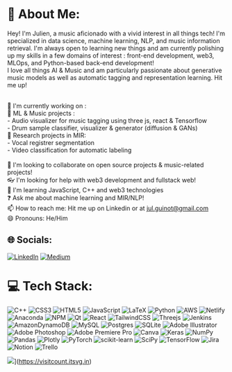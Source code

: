 # 💫 About Me:
Hey! I'm Julien, a music aficionado with a vivid interest in all things tech! I'm specialized in data science, machine learning, NLP, and music information retrieval. I'm always open to learning new things and am currently polishing up my skills in a few domains of interest : front-end development, web3, MLOps, and Python-based back-end development!<br/>
I love all things AI & Music and am particularly passionate about generative music models as well as automatic tagging and representation learning. Hit me up!<br/>
<br/>

:construction_worker: I'm currently working on :<br/>
  :musical_keyboard: ML & Music projects :<br/>
    - Audio visualizer for music tagging using three js, react & Tensorflow <br/>
    - Drum sample classifier, visualizer & generator (diffusion & GANs)<br/>
  :book: Research projects in MIR:<br/>
    - Vocal registrer segmentation<br/>
    - Video classification for automatic labeling<br/><br/>
:open_hands: I'm looking to collaborate on open source projects & music-related projects!<br/>
:eyeglasses: I'm looking for help with web3 development and fullstack web!<br/>
:palm_tree: I'm learning JavaScript, C++ and web3 technologies<br/>
:question: Ask me about machine learning and MIR/NLP!<br/>
📫 How to reach me: Hit me up on Linkedin or at jul.guinot@gmail.com<br/>
😄 Pronouns: He/Him<br/>


## 🌐 Socials:
[![LinkedIn](https://img.shields.io/badge/LinkedIn-%230077B5.svg?logo=linkedin&logoColor=white)](https://linkedin.com/in/julien-guinot) [![Medium](https://img.shields.io/badge/Medium-12100E?logo=medium&logoColor=white)](https://medium.com/@@jul.guinot) 

# 💻 Tech Stack:
![C++](https://img.shields.io/badge/c++-%2300599C.svg?style=flat&logo=c%2B%2B&logoColor=white) ![CSS3](https://img.shields.io/badge/css3-%231572B6.svg?style=flat&logo=css3&logoColor=white) ![HTML5](https://img.shields.io/badge/html5-%23E34F26.svg?style=flat&logo=html5&logoColor=white) ![JavaScript](https://img.shields.io/badge/javascript-%23323330.svg?style=flat&logo=javascript&logoColor=%23F7DF1E) ![LaTeX](https://img.shields.io/badge/latex-%23008080.svg?style=flat&logo=latex&logoColor=white) ![Python](https://img.shields.io/badge/python-3670A0?style=flat&logo=python&logoColor=ffdd54) ![AWS](https://img.shields.io/badge/AWS-%23FF9900.svg?style=flat&logo=amazon-aws&logoColor=white) ![Netlify](https://img.shields.io/badge/netlify-%23000000.svg?style=flat&logo=netlify&logoColor=#00C7B7) ![Anaconda](https://img.shields.io/badge/Anaconda-%2344A833.svg?style=flat&logo=anaconda&logoColor=white) ![NPM](https://img.shields.io/badge/NPM-%23000000.svg?style=flat&logo=npm&logoColor=white) ![Qt](https://img.shields.io/badge/Qt-%23217346.svg?style=flat&logo=Qt&logoColor=white) ![React](https://img.shields.io/badge/react-%2320232a.svg?style=flat&logo=react&logoColor=%2361DAFB) ![TailwindCSS](https://img.shields.io/badge/tailwindcss-%2338B2AC.svg?style=flat&logo=tailwind-css&logoColor=white) ![Threejs](https://img.shields.io/badge/threejs-black?style=flat&logo=three.js&logoColor=white) ![Jenkins](https://img.shields.io/badge/jenkins-%232C5263.svg?style=flat&logo=jenkins&logoColor=white) ![AmazonDynamoDB](https://img.shields.io/badge/Amazon%20DynamoDB-4053D6?style=flat&logo=Amazon%20DynamoDB&logoColor=white) ![MySQL](https://img.shields.io/badge/mysql-%2300f.svg?style=flat&logo=mysql&logoColor=white) ![Postgres](https://img.shields.io/badge/postgres-%23316192.svg?style=flat&logo=postgresql&logoColor=white) ![SQLite](https://img.shields.io/badge/sqlite-%2307405e.svg?style=flat&logo=sqlite&logoColor=white) ![Adobe Illustrator](https://img.shields.io/badge/adobeillustrator-%23FF9A00.svg?style=flat&logo=adobeillustrator&logoColor=white) ![Adobe Photoshop](https://img.shields.io/badge/adobephotoshop-%2331A8FF.svg?style=flat&logo=adobephotoshop&logoColor=white) ![Adobe Premiere Pro](https://img.shields.io/badge/Adobe%20Premiere%20Pro-9999FF.svg?style=flat&logo=Adobe%20Premiere%20Pro&logoColor=white) ![Canva](https://img.shields.io/badge/Canva-%2300C4CC.svg?style=flat&logo=Canva&logoColor=white) ![Keras](https://img.shields.io/badge/Keras-%23D00000.svg?style=flat&logo=Keras&logoColor=white) ![NumPy](https://img.shields.io/badge/numpy-%23013243.svg?style=flat&logo=numpy&logoColor=white) ![Pandas](https://img.shields.io/badge/pandas-%23150458.svg?style=flat&logo=pandas&logoColor=white) ![Plotly](https://img.shields.io/badge/Plotly-%233F4F75.svg?style=flat&logo=plotly&logoColor=white) ![PyTorch](https://img.shields.io/badge/PyTorch-%23EE4C2C.svg?style=flat&logo=PyTorch&logoColor=white) ![scikit-learn](https://img.shields.io/badge/scikit--learn-%23F7931E.svg?style=flat&logo=scikit-learn&logoColor=white) ![SciPy](https://img.shields.io/badge/SciPy-%230C55A5.svg?style=flat&logo=scipy&logoColor=%white) ![TensorFlow](https://img.shields.io/badge/TensorFlow-%23FF6F00.svg?style=flat&logo=TensorFlow&logoColor=white) ![Jira](https://img.shields.io/badge/jira-%230A0FFF.svg?style=flat&logo=jira&logoColor=white) ![Notion](https://img.shields.io/badge/Notion-%23000000.svg?style=flat&logo=notion&logoColor=white) ![Trello](https://img.shields.io/badge/Trello-%23026AA7.svg?style=flat&logo=Trello&logoColor=white)


<!---# 📊 GitHub Stats:-->
<!---![](https://github-readme-stats.vercel.app/api?username=Pliploop&theme=dark&hide_border=false&include_all_commits=true&count_private=false)<br/>-->
<!---![](https://github-readme-streak-stats.herokuapp.com/?user=Pliploop&theme=dark&hide_border=false)<br/>-->
<!---![](https://github-readme-stats.vercel.app/api/top-langs/?-->

<!---username=Pliploop&theme=dark&hide_border=false&include_all_commits=true&count_private=false&layout=compact)-->


![](https://visitcount.itsvg.in/api?id=Pliploop&icon=5&color=6)](https://visitcount.itsvg.in)
